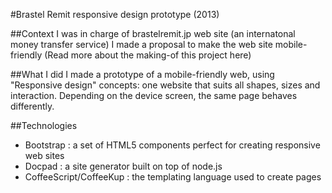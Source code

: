 #Brastel Remit responsive design prototype (2013)

##Context
I was in charge of brastelremit.jp web site (an internatonal money transfer service) I made a proposal to make the web site mobile-friendly (Read more about the making-of this project here)

##What I did
I made a prototype of a mobile-friendly web, using "Responsive design" concepts: one website that suits all shapes, sizes and interaction. Depending on the device screen, the same page behaves differently.

##Technologies
+ Bootstrap : a set of HTML5 components perfect for creating responsive web sites
+ Docpad : a site generator built on top of node.js
+ CoffeeScript/CoffeeKup : the templating language used to create pages
